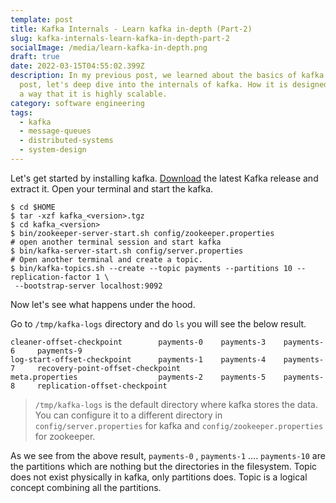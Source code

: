 ```yaml
---
template: post
title: Kafka Internals - Learn kafka in-depth (Part-2)
slug: kafka-internals-learn-kafka-in-depth-part-2
socialImage: /media/learn-kafka-in-depth.png
draft: true
date: 2022-03-15T04:55:02.399Z
description: In my previous post, we learned about the basics of kafka. In this
  post, let's deep dive into the internals of kafka. How it is designed in such
  a way that it is highly scalable.
category: software engineering
tags:
  - kafka
  - message-queues
  - distributed-systems
  - system-design
---
```

Let's get started by installing kafka. [Download](https://www.apache.org/dyn/closer.cgi?path=/kafka/3.3.1/kafka_2.13-3.3.1.tgz) the latest Kafka release and extract it. Open your terminal and start the kafka.

```shell
$ cd $HOME
$ tar -xzf kafka_<version>.tgz
$ cd kafka_<version>
$ bin/zookeeper-server-start.sh config/zookeeper.properties
# open another terminal session and start kafka
$ bin/kafka-server-start.sh config/server.properties
# Open another terminal and create a topic.
$ bin/kafka-topics.sh --create --topic payments --partitions 10 --replication-factor 1 \
 --bootstrap-server localhost:9092
```

Now let's see what happens under the hood. 

Go to `/tmp/kafka-logs` directory and do `ls` you will see the below result.

```
cleaner-offset-checkpoint        payments-0    payments-3    payments-6     payments-9
log-start-offset-checkpoint      payments-1    payments-4    payments-7     recovery-point-offset-checkpoint
meta.properties                  payments-2    payments-5    payments-8     replication-offset-checkpoint
```

> `/tmp/kafka-logs` is the default directory where kafka stores the data. You can configure it to a different directory in `config/server.properties` for kafka and `config/zookeeper.properties` for zookeeper.

As we see from the above result, `payments-0` , `payments-1` .... `payments-10` are the partitions which are nothing but the directories in the filesystem. Topic does not exist physically in kafka, only partitions does. Topic is a logical concept combining all the partitions.